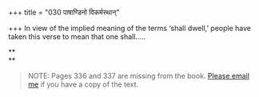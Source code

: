+++
title = "030 पाषाण्डिनो विकर्मस्थान्"

+++
In view of the implied meaning of the terms ‘shall dwell,’ people have
taken this verse to mean that one shall.....

**  
**

> NOTE: Pages 336 and 337 are missing from the book. [Please email
> me](mailto:info@wisdomlib.org?subject=Manusmriti%20missing%20pages%20336%20and%20337%20of%20discourse%204)
> if you have a copy of the text.




